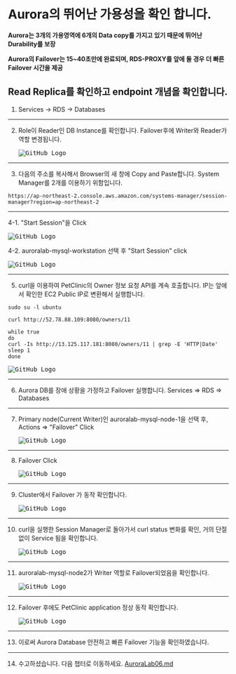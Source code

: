 # Aurora의 뛰어난 가용성을 확인 합니다.

**Aurora는 3개의 가용영역에 6개의 Data copy를 가지고 있기 때문에 뛰어난 Durability를 보장**

**Aurora의 Failover는 15~40초만에 완료되며, RDS-PROXY를 앞에 둘 경우 더 빠른 Failover 시간을 제공**

## Read Replica를 확인하고 endpoint 개념을 확인합니다.

1.  Services -> RDS -> Databases

---

2.  Role이 Reader인 DB Instance를 확인합니다. Failover후에 Writer와 Reader가 역할 변경됩니다.

    <kbd> ![GitHub Logo](images/40.png) </kbd>

---

3.  다음의 주소를 복사해서 Browser의 새 창에 Copy and Paste합니다. System Manager를 2개를 이용하기 위함입니다.

`https://ap-northeast-2.console.aws.amazon.com/systems-manager/session-manager?region=ap-northeast-2`

---

4-1. "Start Session"을 Click

<kbd> ![GitHub Logo](images/6.png) </kbd>

4-2. auroralab-mysql-workstation 선택 후 "Start Session" click

<kbd> ![GitHub Logo](images/7.png) </kbd>

---

5.  curl을 이용하여 PetClinic의 Owner 정보 요청 API를 계속 호출합니다. IP는 앞에서 확인한 EC2 Public IP로 변환해서 실행합니다.

```
sudo su -l ubuntu

curl http://52.78.88.109:8080/owners/11
```

```
while true
do
curl -Is http://13.125.117.181:8080/owners/11 | grep -E 'HTTP|Date'
sleep 1
done
```

<kbd> ![GitHub Logo](images/43.png) </kbd>

---

6. Aurora DB를 장애 상황을 가정하고 Failover 실행합니다. Services => RDS => Databases

---

7. Primary node(Current Writer)인 auroralab-mysql-node-1을 선택 후, Actions => "Failover" Click

   <kbd> ![GitHub Logo](images/44.png) </kbd>

---

8. Failover Click

   <kbd> ![GitHub Logo](images/45.png) </kbd>

---

9. Cluster에서 Failover 가 동작 확인합니다.

   <kbd> ![GitHub Logo](images/46.png) </kbd>

---

10. curl을 실행한 Session Manager로 돌아가서 curl status 변화를 확인, 거의 단절 없이 Service 됨을 확인합니다.

    <kbd> ![GitHub Logo](images/47.png) </kbd>

---

11. auroralab-mysql-node2가 Writer 역할로 Failover되었음을 확인합니다.

    <kbd> ![GitHub Logo](images/48.png) </kbd>

---

12. Failover 후에도 PetClinic application 정상 동작 확인합니다.

    <kbd> ![GitHub Logo](images/49.png) </kbd>

---

13. 이로써 Aurora Database 안전하고 빠른 Failover 기능을 확인하였습니다.

---

14. 수고하셨습니다. 다음 챕터로 이동하세요. [AuroraLab06.md](AuroraLab06.md)
